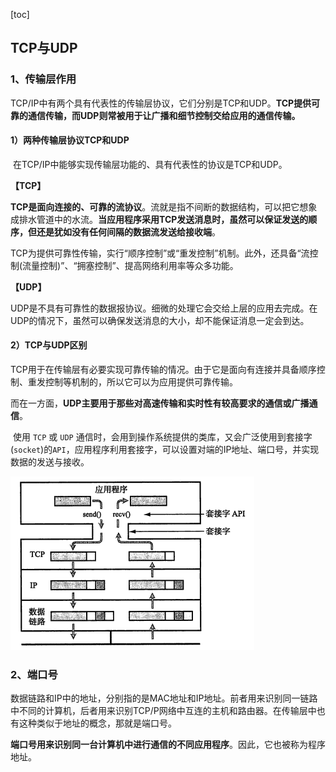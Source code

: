 [toc]

## TCP与UDP

### 1、传输层作用

​		TCP/IP中有两个具有代表性的传输层协议，它们分别是TCP和UDP。**TCP提供可靠的通信传输，而UDP则常被用于让广播和细节控制交给应用的通信传输。**

#### 1）两种传输层协议TCP和UDP

​		在TCP/IP中能够实现传输层功能的、具有代表性的协议是TCP和UDP。

**【TCP】**

​		**TCP是面向连接的、可靠的流协议**。流就是指不间断的数据结构，可以把它想象成排水管道中的水流。**当应用程序采用TCP发送消息时，虽然可以保证发送的顺序，但还是犹如没有任何间隔的数据流发送给接收端**。

​		TCP为提供可靠性传输，实行“顺序控制”或“重发控制”机制。此外，还具备“流控制(流量控制)”、“拥塞控制”、提高网络利用率等众多功能。

**【UDP】**

​		UDP是不具有可靠性的数据报协议。细微的处理它会交给上层的应用去完成。在UDP的情况下，虽然可以确保发送消息的大小，却不能保证消息一定会到达。

#### 2）TCP与UDP区别

​		TCP用于在传输层有必要实现可靠传输的情况。由于它是面向有连接并具备顺序控制、重发控制等机制的，所以它可以为应用提供可靠传输。

​		而在一方面，**UDP主要用于那些对高速传输和实时性有较高要求的通信或广播通信**。

​		使用 `TCP` 或 `UDP` 通信时，会用到操作系统提供的类库，又会广泛使用到套接字(`socket`)的`API`，应用程序利用套接字，可以设置对端的IP地址、端口号，并实现数据的发送与接收。

![image-20200830172634271](.\image\套接字.png)

### 2、端口号

​		数据链路和IP中的地址，分别指的是MAC地址和IP地址。前者用来识别同一链路中不同的计算机，后者用来识别TCP/P网络中互连的主机和路由器。在传输层中也有这种类似于地址的概念，那就是端口号。

​		**端口号用来识别同一台计算机中进行通信的不同应用程序**。因此，它也被称为程序地址。

